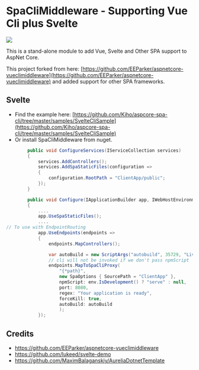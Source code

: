 # SpaCliMiddleware - Supporting Vue Cli plus Svelte

[![](https://img.shields.io/nuget/v/SpaCliMiddleware.svg)](https://www.nuget.org/packages/SpaCliMiddleware/)

This is a stand-alone module to add Vue, Svelte and Other SPA support to AspNet Core.

This project forked from here: [https://github.com/EEParker/aspnetcore-vueclimiddleware](https://github.com/EEParker/aspnetcore-vueclimiddleware)
and added support for other SPA frameworks.

## Svelte
- Find the example here: [https://github.com/Kiho/aspcore-spa-cli/tree/master/samples/SvelteCliSample](https://github.com/Kiho/aspcore-spa-cli/tree/master/samples/SvelteCliSample)
- Or install SpaCliMiddleware from nuget.
```csharp
        public void ConfigureServices(IServiceCollection services)
        {
            services.AddControllers();
            services.AddSpaStaticFiles(configuration =>
            {
                configuration.RootPath = "ClientApp/public";
            });
        }
```
```csharp
        public void Configure(IApplicationBuilder app, IWebHostEnvironment env)
        {
            ....
            app.UseSpaStaticFiles();
            ....
// To use with EndpointRouting
            app.UseEndpoints(endpoints =>
            {
                endpoints.MapControllers();

                var autoBuild = new ScriptArgs("autobuild", 35729, "LiveReload enabled");
                // cli will not be invoked if we don't pass npmScript
                endpoints.MapToSpaCliProxy(
                    "{*path}",
                    new SpaOptions { SourcePath = "ClientApp" },
                    npmScript: env.IsDevelopment() ? "serve" : null,
                    port: 8080,
                    regex: "Your application is ready",
                    forceKill: true,
                    autoBuild: autoBuild
                    );
            });
```

## Credits
- https://github.com/EEParker/aspnetcore-vueclimiddleware
- https://github.com/lukeed/svelte-demo
- https://github.com/MaximBalaganskiy/AureliaDotnetTemplate